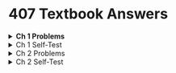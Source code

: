 # 407 Textbook Answers
<details>
<summary><strong>Ch 1 Problems</strong></summary>
  <details>
  <summary>➤ Problems 1-10</summary>
    
  ![01a](answers/Chapter1/Problems/01a.png)
  ![01b](answers/Chapter1/Problems/01b.png)
  ![02](answers/Chapter1/Problems/02.png)
  ![03](answers/Chapter1/Problems/03.png)
  ![04](answers/Chapter1/Problems/04.png)
  ![05](answers/Chapter1/Problems/05.png)
  ![06](answers/Chapter1/Problems/06.png)
  ![07a](answers/Chapter1/Problems/07a.png)
  ![07b](answers/Chapter1/Problems/07b.png)
  ![07c](answers/Chapter1/Problems/07c.png)
  ![07d](answers/Chapter1/Problems/07d.png)
  ![08a](answers/Chapter1/Problems/08a.png)
  ![08b](answers/Chapter1/Problems/08b.png)
  ![08c](answers/Chapter1/Problems/08c.png)
  ![08d](answers/Chapter1/Problems/08d.png)
  ![09](answers/Chapter1/Problems/09.png)
  ![10a](answers/Chapter1/Problems/10a.png)
  ![10b](answers/Chapter1/Problems/10b.png)
  ![10c](answers/Chapter1/Problems/10c.png)
  ![10d](answers/Chapter1/Problems/10d.png)
  ![10e](answers/Chapter1/Problems/10e.png)
  </details>

<details>
<summary>➤ Problems 11-20</summary>

![11a](answers/Chapter1/Problems/11a.png)
![11b](answers/Chapter1/Problems/11b.png)
![11c](answers/Chapter1/Problems/11c.png)
![12a](answers/Chapter1/Problems/12a.png)
![12b](answers/Chapter1/Problems/12b.png)
![13](answers/Chapter1/Problems/13.png)
![14](answers/Chapter1/Problems/14.png)
![15](answers/Chapter1/Problems/15.png)
![16a](answers/Chapter1/Problems/16a.png)
![16b](answers/Chapter1/Problems/16b.png)
![17](answers/Chapter1/Problems/17.png)
![18](answers/Chapter1/Problems/18.png)
![19a](answers/Chapter1/Problems/19a.png)
![19b](answers/Chapter1/Problems/19b.png)
![19c](answers/Chapter1/Problems/19c.png)
![20a](answers/Chapter1/Problems/20a.png)
![20b](answers/Chapter1/Problems/20b.png)
</details>

<details>
<summary>➤ Problems 21-33</summary>

![21](answers/Chapter1/Problems/21.png)
![22](answers/Chapter1/Problems/22.png)
![23](answers/Chapter1/Problems/23.png)
![24](answers/Chapter1/Problems/24.png)
![25](answers/Chapter1/Problems/25.png)
![26](answers/Chapter1/Problems/26.png)
![27](answers/Chapter1/Problems/27.png)
![28](answers/Chapter1/Problems/28.png)
![29](answers/Chapter1/Problems/29.png)
![30](answers/Chapter1/Problems/30.png)
![31](answers/Chapter1/Problems/31.png)
![32](answers/Chapter1/Problems/32.png)
![33a](answers/Chapter1/Problems/33a.png)
![33b](answers/Chapter1/Problems/33b.png)
</details>

</details>


<details>
<summary>Ch 1 Self-Test</summary>

![01](answers/Chapter1/Self-Test/01.png)
![02](answers/Chapter1/Self-Test/02.png)
![03](answers/Chapter1/Self-Test/03.png)
![04](answers/Chapter1/Self-Test/04.png)
![05](answers/Chapter1/Self-Test/05.png)
![06](answers/Chapter1/Self-Test/06.png)
![07](answers/Chapter1/Self-Test/07.png)
![08](answers/Chapter1/Self-Test/08.png)
![09](answers/Chapter1/Self-Test/09.png)
![10](answers/Chapter1/Self-Test/10.png)
![11](answers/Chapter1/Self-Test/11.png)
![12](answers/Chapter1/Self-Test/12.png)
![13](answers/Chapter1/Self-Test/13.png)
![14](answers/Chapter1/Self-Test/14.png)
![15](answers/Chapter1/Self-Test/15.png)
![16](answers/Chapter1/Self-Test/16.png)
![17](answers/Chapter1/Self-Test/17.png)
![18](answers/Chapter1/Self-Test/18.png)
![19](answers/Chapter1/Self-Test/19.png)
</details>

<details>
<summary>Ch 2 Problems</summary>

<details>
<summary>Problems 1-10</summary>
  
![01](answers/Chapter2/Problems/01.png)
![02](answers/Chapter2/Problems/02.png)
![03](answers/Chapter2/Problems/03.png)
![04a](answers/Chapter2/Problems/04a.png)
![04b](answers/Chapter2/Problems/04b.png)
![05a](answers/Chapter2/Problems/05a.png)
![05b](answers/Chapter2/Problems/05b.png)
![05c](answers/Chapter2/Problems/05c.png)
![05d](answers/Chapter2/Problems/05d.png)
![06a](answers/Chapter2/Problems/06a.png)
![06b](answers/Chapter2/Problems/06b.png)
![06c](answers/Chapter2/Problems/06c.png)
![06d](answers/Chapter2/Problems/06d.png)
![07a](answers/Chapter2/Problems/07a.png)
![07b](answers/Chapter2/Problems/07b.png)
![07c](answers/Chapter2/Problems/07c.png)
![08a](answers/Chapter2/Problems/08a.png)
![08b](answers/Chapter2/Problems/08b.png)
![08c](answers/Chapter2/Problems/08c.png)
![09](answers/Chapter2/Problems/09.png)
![10a](answers/Chapter2/Problems/10a.png)
![10b](answers/Chapter2/Problems/10b.png)
</details>

<details>
<summary>Problems 11-20</summary>

![11a](answers/Chapter2/Problems/11a.png)
![11b](answers/Chapter2/Problems/11b.png)
![12a](answers/Chapter2/Problems/12a.png)
![12b](answers/Chapter2/Problems/12b.png)
![12c](answers/Chapter2/Problems/12c.png)
![13a](answers/Chapter2/Problems/13a.png)
![13b](answers/Chapter2/Problems/13b.png)
![13c](answers/Chapter2/Problems/13c.png)
![13d](answers/Chapter2/Problems/13d.png)
![13e](answers/Chapter2/Problems/13e.png)
![14](answers/Chapter2/Problems/14.png)
![15a](answers/Chapter2/Problems/15a.png)
![15b](answers/Chapter2/Problems/15b.png)
![15c](answers/Chapter2/Problems/15c.png)
![15d](answers/Chapter2/Problems/15d.png)
![15e](answers/Chapter2/Problems/15e.png)
![16a](answers/Chapter2/Problems/16a.png)
![16b](answers/Chapter2/Problems/16b.png)
![16c](answers/Chapter2/Problems/16c.png)
![16d](answers/Chapter2/Problems/16d.png)
![16e](answers/Chapter2/Problems/16e.png)
![16f](answers/Chapter2/Problems/16f.png)
![16g](answers/Chapter2/Problems/16g.png)
![17](answers/Chapter2/Problems/17.png)
![18](answers/Chapter2/Problems/18.png)
![19](answers/Chapter2/Problems/19.png)
![20](answers/Chapter2/Problems/20.png)
</details>

<details>
<summary>Problems 21-30</summary>

![21a](answers/Chapter2/Problems/21a.png)
![21b](answers/Chapter2/Problems/21b.png)
![22](answers/Chapter2/Problems/22.png)
![23](answers/Chapter2/Problems/23.png)
![24](answers/Chapter2/Problems/24.png)
![25](answers/Chapter2/Problems/25.png)
![26](answers/Chapter2/Problems/26.png)
![27](answers/Chapter2/Problems/27.png)
![28a](answers/Chapter2/Problems/28a.png)
![28b](answers/Chapter2/Problems/28b.png)
![29aa](answers/Chapter2/Problems/29aa.png)
![29b](answers/Chapter2/Problems/29b.png)
![29c](answers/Chapter2/Problems/29c.png)
![30a](answers/Chapter2/Problems/30a.png)
![30b](answers/Chapter2/Problems/30b.png)
![30c](answers/Chapter2/Problems/30c.png)
</details>

<details>
<summary>Problems 31-40</summary>

![31a](answers/Chapter2/Problems/31a.png)
![31b](answers/Chapter2/Problems/31b.png)
![32](answers/Chapter2/Problems/32.png)
![33](answers/Chapter2/Problems/33.png)
![34](answers/Chapter2/Problems/34.png)
![35a](answers/Chapter2/Problems/35a.png)
![35b](answers/Chapter2/Problems/35b.png)
![35c](answers/Chapter2/Problems/35c.png)
![35d](answers/Chapter2/Problems/35d.png)
![36a](answers/Chapter2/Problems/36a.png)
![36b](answers/Chapter2/Problems/36b.png)
![37a](answers/Chapter2/Problems/37a.png)
![37b](answers/Chapter2/Problems/37b.png)
![38](answers/Chapter2/Problems/38.png)
![39](answers/Chapter2/Problems/39.png)
![40](answers/Chapter2/Problems/40.png)
</details>

<details>
<summary>Problems 41-56</summary>

![41](answers/Chapter2/Problems/41.png)
![42](answers/Chapter2/Problems/42.png)
![43a](answers/Chapter2/Problems/43a.png)
![43b](answers/Chapter2/Problems/43b.png)
![44a](answers/Chapter2/Problems/44a.png)
![44b](answers/Chapter2/Problems/44b.png)
![44c](answers/Chapter2/Problems/44c.png)
![45a](answers/Chapter2/Problems/45a.png)
![45b](answers/Chapter2/Problems/45b.png)
![46](answers/Chapter2/Problems/46.png)
![47](answers/Chapter2/Problems/47.png)
![48](answers/Chapter2/Problems/48.png)
![49](answers/Chapter2/Problems/49.png)
![50](answers/Chapter2/Problems/50.png)
![51](answers/Chapter2/Problems/51.png)
![52a](answers/Chapter2/Problems/52a.png)
![52b](answers/Chapter2/Problems/52b.png)
![53](answers/Chapter2/Problems/53.png)
![54](answers/Chapter2/Problems/54.png)
![55a](answers/Chapter2/Problems/55a.png)
![55b](answers/Chapter2/Problems/55b.png)
![56](answers/Chapter2/Problems/56.png)
</details>

</details>



<details>
<summary>Ch 2 Self-Test</summary>

<details>
<summary>Self-Test Questions 1-10</summary>
  
![01a](answers/Chapter2/Self-Test/01a.png)
![01b](answers/Chapter2/Self-Test/01b.png)
![01c](answers/Chapter2/Self-Test/01c.png)
![01d](answers/Chapter2/Self-Test/01d.png)
![01e](answers/Chapter2/Self-Test/01e.png)
![01f](answers/Chapter2/Self-Test/01f.png)
![02a](answers/Chapter2/Self-Test/02a.png)
![02b](answers/Chapter2/Self-Test/02b.png)
![03](answers/Chapter2/Self-Test/03.png)
![04](answers/Chapter2/Self-Test/04.png)
![05a](answers/Chapter2/Self-Test/05a.png)
![05b](answers/Chapter2/Self-Test/05b.png)
![06](answers/Chapter2/Self-Test/06.png)
![07a](answers/Chapter2/Self-Test/07a.png)
![07b](answers/Chapter2/Self-Test/07b.png)
![07c](answers/Chapter2/Self-Test/07c.png)
![08a](answers/Chapter2/Self-Test/08a.png)
![08b](answers/Chapter2/Self-Test/08b.png)
![08c](answers/Chapter2/Self-Test/08c.png)
![09a](answers/Chapter2/Self-Test/09a.png)
![09b](answers/Chapter2/Self-Test/09b.png)
![10](answers/Chapter2/Self-Test/10.png)
</details>
<details>
<summary>Self-Test Questions 11-20</summary>
  
![11](answers/Chapter2/Self-Test/11.png)
![12](answers/Chapter2/Self-Test/12.png)
![13](answers/Chapter2/Self-Test/13.png)
![14](answers/Chapter2/Self-Test/14.png)
![15](answers/Chapter2/Self-Test/15.png)
![16](answers/Chapter2/Self-Test/16.png)
![17](answers/Chapter2/Self-Test/17.png)
![18a](answers/Chapter2/Self-Test/18a.png)
![18b](answers/Chapter2/Self-Test/18b.png)
![18c](answers/Chapter2/Self-Test/18c.png)
![18d](answers/Chapter2/Self-Test/18d.png)
![19a](answers/Chapter2/Self-Test/19a.png)
![19b](answers/Chapter2/Self-Test/19b.png)
![20](answers/Chapter2/Self-Test/20.png)
</details>
</details>
